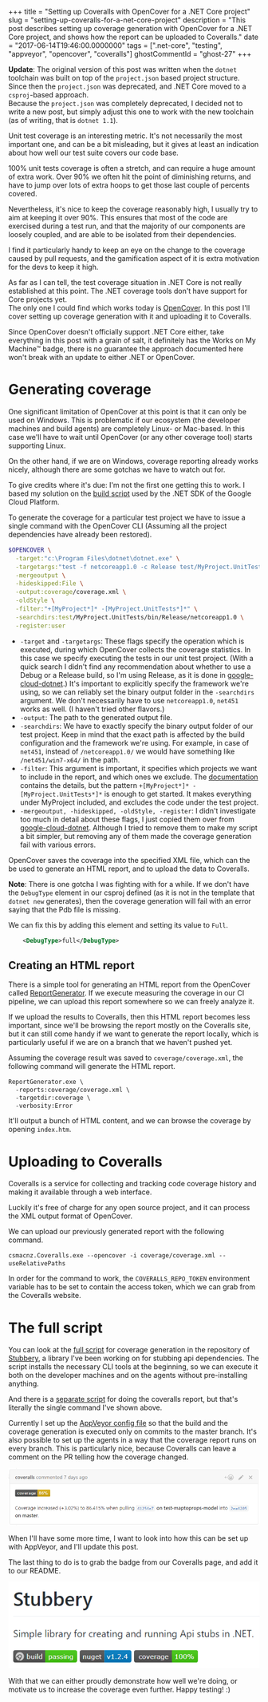 +++
title = "Setting up Coveralls with OpenCover for a .NET Core project"
slug = "setting-up-coveralls-for-a-net-core-project"
description = "This post describes setting up coverage generation with OpenCover for a .NET Core project, and shows how the report can be uploaded to Coveralls."
date = "2017-06-14T19:46:00.0000000"
tags = [".net-core", "testing", "appveyor", "opencover", "coveralls"]
ghostCommentId = "ghost-27"
+++

**Update**: The original version of this post was written when the `dotnet` toolchain was built on top of the `project.json` based project structure. Since then the `project.json` was deprecated, and .NET Core moved to a `csproj`-based approach.  
Because the `project.json` was completely deprecated, I decided not to write a new post, but simply adjust this one to work with the new toolchain (as of writing, that is `dotnet 1.1`).

Unit test coverage is an interesting metric. It's not necessarily the most important one, and can be a bit misleading, but it gives at least an indication about how well our test suite covers our code base.

100% unit tests coverage is often a stretch, and can require a huge amount of extra work. Over 90% we often hit the point of diminishing returns, and have to jump over lots of extra hoops to get those last couple of percents covered.

Nevertheless, it's nice to keep the coverage reasonably high, I usually try to aim at keeping it over 90%. This ensures that most of the code are exercised during a test run, and that the majority of our components are loosely coupled, and are able to be isolated from their dependencies.

I find it particularly handy to keep an eye on the change to the coverage caused by pull requests, and the gamification aspect of it is extra motivation for the devs to keep it high.

As far as I can tell, the test coverage situation in .NET Core is not really established at this point. The .NET coverage tools don't have support for Core projects yet.  
The only one I could find which works today is [OpenCover](https://github.com/OpenCover/opencover). In this post I'll cover setting up coverage generation with it and uploading it to Coveralls.

Since OpenCover doesn't officially support .NET Core either, take everything in this post with a grain of salt, it definitely has the Works on My Machine™ badge, there is no guarantee the approach documented here won't break with an update to either .NET or OpenCover.

# Generating coverage

One significant limitation of OpenCover at this point is that it can only be used on Windows. This is problematic if our ecosystem (the developer machines and build agents) are completely Linux- or Mac-based. In this case we'll have to wait until OpenCover (or any other coverage tool) starts supporting Linux.

On the other hand, if we are on Windows, coverage reporting already works nicely, although there are some gotchas we have to watch out for.

To give credits where it's due: I'm not the first one getting this to work. I based my solution on the [build script](https://github.com/GoogleCloudPlatform/google-cloud-dotnet/blob/master/build.sh) used by the .NET SDK of the Google Cloud Platform.

To generate the coverage for a particular test project we have to issue a single command with the OpenCover CLI (Assuming all the project dependencies have already been restored).

```bash
$OPENCOVER \
  -target:"c:\Program Files\dotnet\dotnet.exe" \
  -targetargs:"test -f netcoreapp1.0 -c Release test/MyProject.UnitTests/MyProject.UnitTests.csproj" \
  -mergeoutput \
  -hideskipped:File \
  -output:coverage/coverage.xml \
  -oldStyle \
  -filter:"+[MyProject*]* -[MyProject.UnitTests*]*" \
  -searchdirs:test/MyProject.UnitTests/bin/Release/netcoreapp1.0 \
  -register:user
```

 - `-target` and `-targetargs`: These flags specify the operation which is executed, during which OpenCover collects the coverage statistics. In this case we specify executing the tests in our unit test project. (With a quick search I didn't find any recommendation about whether to use a Debug or a Release build, so I'm using Release, as it is done in [google-cloud-dotnet](https://github.com/GoogleCloudPlatform/google-cloud-dotnet).)
 It's important to explicitly specify the framework we're using, so we can reliably set the binary output folder in the `-searchdirs` argument. We don't necessarily have to use `netcoreapp1.0`, `net451` works as well. (I haven't tried other flavors.)
 - `-output`: The path to the generated output file.
 - `-searchdirs`: We have to exactly specify the binary output folder of our test project. Keep in mind that the exact path is affected by the build configuration and the framework we're using. For example, in case of `net451`, instead of `/netcoreapp1.0/` we would have something like `/net451/win7-x64/` in the path.
 - `-filter`: This argument is important, it specifies which projects we want to include in the report, and which ones we exclude. The [documentation](https://github.com/opencover/opencover/wiki/usage) contains the details, but the pattern `+[MyProject*]* -[MyProject.UnitTests*]*` is enough to get started. It makes everything under MyProject included, and excludes the code under the test project.
 - `-mergeoutput, -hideskipped, -oldStyle, -register`: I didn't investigate too much in detail about these flags, I just copied them over from [google-cloud-dotnet](https://github.com/GoogleCloudPlatform/google-cloud-dotnet). Although I tried to remove them to make my script a bit simpler, but removing any of them made the coverage generation fail with various errors.

OpenCover saves the coverage into the specified XML file, which can the be used to generate an HTML report, and to upload the data to Coveralls.

**Note**: There is one gotcha I was fighting with for a while. If we don't have the `DebugType` element in our csproj defined (as it is not in the template that `dotnet new` generates), then the coverage generation will fail with an error saying that the Pdb file is missing.

We can fix this by adding this element and setting its value to `Full`.

```xml
    <DebugType>full</DebugType>
```

## Creating an HTML report

There is a simple tool for generating an HTML report from the OpenCover called [ReportGenerator](https://www.nuget.org/packages/ReportGenerator/). If we execute measuring the coverage in our CI pipeline, we can upload this report somewhere so we can freely analyze it.

If we upload the results to Coveralls, then this HTML report becomes less important, since we'll be browsing the report mostly on the Coveralls site, but it can still come handy if we want to generate the report locally, which is particularly useful if we are on a branch that we haven't pushed yet.

Assuming the coverage result was saved to `coverage/coverage.xml`, the following command will generate the HTML report.

```
ReportGenerator.exe \
  -reports:coverage/coverage.xml \
  -targetdir:coverage \
  -verbosity:Error
```

It'll output a bunch of HTML content, and we can browse the coverage by opening `index.htm`.

# Uploading to Coveralls

Coveralls is a service for collecting and tracking code coverage history and making it available through a web interface.

Luckily it's free of charge for any open source project, and it can process the XML output format of OpenCover.

We can upload our previously generated report with the following command.

```
csmacnz.Coveralls.exe --opencover -i coverage/coverage.xml --useRelativePaths
```

In order for the command to work, the `COVERALLS_REPO_TOKEN` environment variable has to be set to contain the access token, which we can grab from the Coveralls website.

# The full script

You can look at the [full script](https://github.com/markvincze/Stubbery/blob/master/coverage.sh) for coverage generation in the repository of [Stubbery](https://markvincze.github.io/Stubbery/), a library I've been working on for stubbing api dependencies. The script installs the necessary CLI tools at the beginning, so we can execute it both on the developer machines and on the agents without pre-installing anything.

And there is a [separate script](https://github.com/markvincze/Stubbery/blob/master/coveralls.sh) for doing the coveralls report, but that's literally the single command I've shown above.

Currently I set up the [AppVeyor config file](https://github.com/markvincze/Stubbery/blob/master/appveyor.yml) so that the build and the coverage generation is executed only on commits to the master branch. It's also possible to set up the agents in a way that the coverage report runs on every branch. This is particularly nice, because Coveralls can leave a comment on the PR telling how the coverage changed.

![Coveralls telling the coverage change on a PR.](/images/2016/11/coveralls-pr.png)

When I'll have some more time, I want to look into how this can be set up with AppVeyor, and I'll update this post.

The last thing to do is to grab the badge from our Coveralls page, and add it to our README.

[![Coverage badge on Stubbery](/images/2017/06/stubbery-badge-new.png)](https://github.com/markvincze/Stubbery)

With that we can either proudly demonstrate how well we're doing, or motivate us to increase the coverage even further. Happy testing! :)
